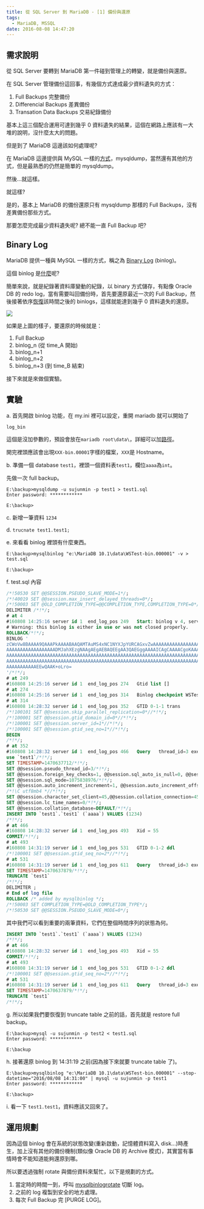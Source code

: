 ```yaml
---
title: 從 SQL Server 到 MariaDB - [1] 備份與還原
tags:
  - MariaDB, MSSQL
date: 2016-08-08 14:47:20
---
```


## 需求說明
從 SQL Server 要轉到 MariaDB 第一件碰到管理上的轉變，就是備份與還原。

在 SQL Server 管理備份這回事，有幾個方式達成最少資料遺失的方式：
 1. Full Backups 完整備份
 2. Differencial Backups 差異備份
 3. Transation Data Backups 交易紀錄備份
 
基本上這三個配合運用可達到幾乎 0 資料遺失的結果，這個在網路上應該有一大堆的說明，沒什麼太大的問題。

但是到了 MariaDB 這邊該如何處理呢?

在 MariaDB 這邊提供與 MySQL 一樣的[方式][1]，mysqldump，當然還有其他的方式，但是最熟悉的仍然是簡單的 mysqldump。

然後...就這樣。

就這樣?

是的，基本上 MariaDB 的備份還原只有 mysqldump 那樣的 Full Backups，沒有差異備份那些方式。

那要怎麼完成最少資料遺失呢? 總不能一直 Full Backup 吧?

## Binary Log

MariaDB 提供一種與 MySQL 一樣的方式，稱之為 [Binary Log][2] (binlog)。

這個 binlog 是[什麼][3]呢?

簡單來說，就是紀錄著資料庫變動的紀錄，以 binary 方式儲存，有點像 Oracle DB 的 redo log，當有需要叫回備份時，首先要還原最近一次的 Full Backup，然後接著依序[恢復][4]該時間之後的 binlogs，這樣就能達到幾乎 0 資料遺失的還原。

<img src=https://sujunmin.github.io/test/mariadb_backup_and_restore.png />

如果是上圖的樣子，要還原的時候就是：
 1. Full Backup
 2. binlog_n (從 time_A 開始)
 3. binlog_n+1
 4. binlog_n+2
 5. binlog_n+3 (到 time_B 結束)
 
接下來就是來做個實驗。

## 實驗

a. 首先開啟 binlog 功能，在 my.ini 裡可以設定，重開 mariadb 就可以開始了

``` 
log_bin
```
這個是沒加參數的，預設會放在```mariadb root\data\```，詳細可以加[路徑][5]。

開完裡頭應該會出現```XXX-bin.00001```字樣的檔案，```XXX```是 Hostname。

b. 準備一個 database ```test1```，裡頭一個資料表```test1```，欄位```aaaa```為```int```。

先做一次 full backup。

```msdos
E:\backup>mysqldump -u sujunmin -p test1 > test1.sql
Enter password: ************

E:\backup>
```

c. 新增一筆資料 ```1234```

d. ```trucnate test1.test1;```

e. 來看看 binlog 裡頭有什麼東西。
```msdos
E:\backup>mysqlbinlog "e:\MariaDB 10.1\data\WSTest-bin.000001" -v > test.sql

E:\backup>
```

f. test.sql 內容
```sql
/*!50530 SET @@SESSION.PSEUDO_SLAVE_MODE=1*/;
/*!40019 SET @@session.max_insert_delayed_threads=0*/;
/*!50003 SET @OLD_COMPLETION_TYPE=@@COMPLETION_TYPE,COMPLETION_TYPE=0*/;
DELIMITER /*!*/;
# at 4
#160808 14:25:16 server id 1  end_log_pos 249 	Start: binlog v 4, server v 10.1.14-MariaDB created 160808 14:25:16 at startup
# Warning: this binlog is either in use or was not closed properly.
ROLLBACK/*!*/;
BINLOG '
zCWoVw8BAAAA9QAAAPkAAAABAAQAMTAuMS4xNC1NYXJpYURCAGxvZwAAAAAAAAAAAAAAAAAAAAAA
AAAAAAAAAAAAAAAAAADMJahXEzgNAAgAEgAEBAQEEgAA3QAEGggAAAAICAgCAAAACgoKAAAAAAAA
AAAAAAAAAAAAAAAAAAAAAAAAAAAAAAAAAAAAAAAAAAAAAAAAAAAAAAAAAAAAAAAAAAAAAAAAAAAA
AAAAAAAAAAAAAAAAAAAAAAAAAAAAAAAAAAAAAAAAAAAAAAAAAAAAAAAAAAAAAAAAAAAAAAAAAAAA
AAAAAAAAAAAEEwQAAK+oLro=
'/*!*/;
# at 249
#160808 14:25:16 server id 1  end_log_pos 274 	Gtid list []
# at 274
#160808 14:25:16 server id 1  end_log_pos 314 	Binlog checkpoint WSTest-bin.000001
# at 314
#160808 14:28:32 server id 1  end_log_pos 352 	GTID 0-1-1 trans
/*!100101 SET @@session.skip_parallel_replication=0*//*!*/;
/*!100001 SET @@session.gtid_domain_id=0*//*!*/;
/*!100001 SET @@session.server_id=1*//*!*/;
/*!100001 SET @@session.gtid_seq_no=1*//*!*/;
BEGIN
/*!*/;
# at 352
#160808 14:28:32 server id 1  end_log_pos 466 	Query	thread_id=3	exec_time=0	error_code=0
use `test1`/*!*/;
SET TIMESTAMP=1470637712/*!*/;
SET @@session.pseudo_thread_id=3/*!*/;
SET @@session.foreign_key_checks=1, @@session.sql_auto_is_null=0, @@session.unique_checks=1, @@session.autocommit=1/*!*/;
SET @@session.sql_mode=1075838976/*!*/;
SET @@session.auto_increment_increment=1, @@session.auto_increment_offset=1/*!*/;
/*!\C utf8mb4 *//*!*/;
SET @@session.character_set_client=45,@@session.collation_connection=45,@@session.collation_server=33/*!*/;
SET @@session.lc_time_names=0/*!*/;
SET @@session.collation_database=DEFAULT/*!*/;
INSERT INTO `test1`.`test1` (`aaaa`) VALUES (1234)
/*!*/;
# at 466
#160808 14:28:32 server id 1  end_log_pos 493 	Xid = 55
COMMIT/*!*/;
# at 493
#160808 14:31:19 server id 1  end_log_pos 531 	GTID 0-1-2 ddl
/*!100001 SET @@session.gtid_seq_no=2*//*!*/;
# at 531
#160808 14:31:19 server id 1  end_log_pos 611 	Query	thread_id=3	exec_time=14	error_code=0
SET TIMESTAMP=1470637879/*!*/;
TRUNCATE `test1`
/*!*/;
DELIMITER ;
# End of log file
ROLLBACK /* added by mysqlbinlog */;
/*!50003 SET COMPLETION_TYPE=@OLD_COMPLETION_TYPE*/;
/*!50530 SET @@SESSION.PSEUDO_SLAVE_MODE=0*/;
```

其中我們可以看到重要的兩筆資料，它們在整個時間序列的狀態為何。

```sql
INSERT INTO `test1`.`test1` (`aaaa`) VALUES (1234)
/*!*/;
# at 466
#160808 14:28:32 server id 1  end_log_pos 493 	Xid = 55
COMMIT/*!*/;
# at 493
#160808 14:31:19 server id 1  end_log_pos 531 	GTID 0-1-2 ddl
/*!100001 SET @@session.gtid_seq_no=2*//*!*/;
# at 531
#160808 14:31:19 server id 1  end_log_pos 611 	Query	thread_id=3	exec_time=14	error_code=0
SET TIMESTAMP=1470637879/*!*/;
TRUNCATE `test1`
/*!*/;
```

g. 所以如果我們要恢復到 truncate table 之前的話，首先就是 restore full backup。

```msdos
E:\backup>mysql -u sujunmin -p test2 < test1.sql
Enter password: ************

E:\backup
```

h. 接著還原 binlog 到 14:31:19 之前(因為接下來就要 truncate table 了)。
```msdos
E:\backup>mysqlbinlog "e:\MariaDB 10.1\data\WSTest-bin.000001" --stop-datetime="2016/08/08 14:31:00" | mysql -u sujunmin -p test1
Enter password: ************

E:\backup>
```

i. 看一下 ```test1.test1```，資料應該又回來了。

## 運用規劃

因為這個 binlog 會在系統的狀態改變(重新啟動，記憶體資料寫入 disk...)時產生，加上沒有其他的備份機制(類似像 Oracle DB 的 Archive 模式)，其實當有事情時會不能知道能夠還原到哪。

所以要透過強制 rotate 與備份資料來幫忙，以下是規劃的方式。

1. 當定時的時間一到，呼叫 [mysqlbinlogrotate][6] 切斷 log。
2. 之前的 log 複製到安全的地方處理。
3. 每次 Full Backup 完 [PURGE LOG]。



[1]: https://mariadb.com/kb/en/mariadb/backup-and-restore-overview/
[2]: https://mariadb.com/kb/en/mariadb/binary-log/
[3]: https://mariadb.com/kb/en/mariadb/overview-of-the-binary-log/
[4]: http://dev.mysql.com/doc/refman/5.7/en/point-in-time-recovery.html
[5]: https://mariadb.com/kb/en/mariadb/replication-and-binary-log-server-system-variables/#log_bin
[6]: https://dev.mysql.com/doc/mysql-utilities/1.6/en/mysqlbinlogrotate.html
[7]: https://mariadb.com/kb/en/mariadb/sql-commands-purge-logs/
